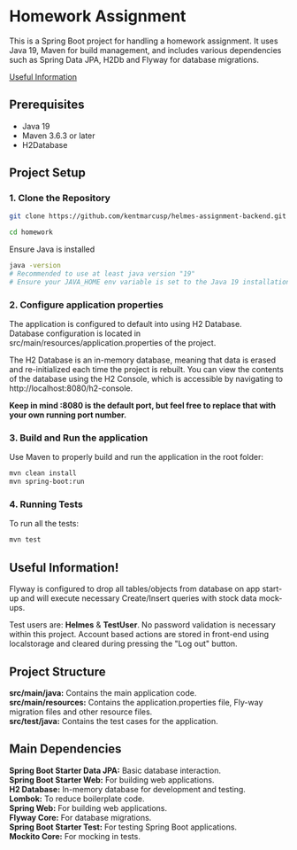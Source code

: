 # Homework Assignment

This is a Spring Boot project for handling a homework assignment. It uses Java 19, Maven for build management, and includes various dependencies such as Spring Data JPA, H2Db and Flyway for database migrations.

[Useful Information](#useful-information)

## Prerequisites

- Java 19
- Maven 3.6.3 or later
- H2Database

## Project Setup

### 1. Clone the Repository

```bash
git clone https://github.com/kentmarcusp/helmes-assignment-backend.git

cd homework
```
Ensure Java is installed
```bash
java -version
# Recommended to use at least java version "19"
# Ensure your JAVA_HOME env variable is set to the Java 19 installation path.
```

### 2. Configure application properties
The application is configured to default into using H2 Database.  
Database configuration is located in src/main/resources/application.properties of the project.

The H2 Database is an in-memory database, meaning that data is erased and re-initialized each time the project is rebuilt.
You can view the contents of the database using the H2 Console, which is accessible by navigating to http://localhost:8080/h2-console.  

**Keep in mind :8080 is the default port, but feel free to replace that with your own running port number.**

### 3. Build and Run the application
Use Maven to properly build and run the application in the root folder:
```bash
mvn clean install
mvn spring-boot:run
```

### 4. Running Tests
To run all the tests:
```bash
mvn test
```

## Useful Information!
Flyway is configured to drop all tables/objects from database on app start-up and will execute necessary Create/Insert queries with stock data mock-ups.

Test users are: **Helmes** & **TestUser**. No password validation is necessary within this project. 
Account based actions are stored in front-end using localstorage and cleared during pressing the "Log out" button.

## Project Structure
**src/main/java:** Contains the main application code.  
**src/main/resources:** Contains the application.properties file, Fly-way migration files and other resource files.  
**src/test/java:** Contains the test cases for the application.

## Main Dependencies
**Spring Boot Starter Data JPA:** Basic database interaction.  
**Spring Boot Starter Web:** For building web applications.  
**H2 Database:** In-memory database for development and testing.  
**Lombok:** To reduce boilerplate code.  
**Spring Web:** For building web applications.  
**Flyway Core:** For database migrations.  
**Spring Boot Starter Test:** For testing Spring Boot applications.  
**Mockito Core:** For mocking in tests.  
